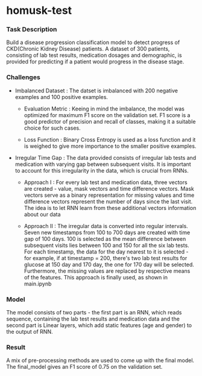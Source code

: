 # homusk-test

### Task Description
Build a disease progression classification model to detect progress of CKD(Chronic Kidney Disease) patients. A dataset of 300 patients, consisting of lab test results, medication dosages and demographic, is provided for predicting if a patient would progress in the disease stage.

### Challenges

- Imbalanced Dataset : The datset is imbalanced with 200 negative examples and 100 positive examples.

  - Evaluation Metric : Keeing in mind the imbalance, the model was optimized for maximum F1 score on the validation set. F1 score is a good predictor of precision and recall of classes, making it a suitable choice for such cases.
  
  - Loss Function : Binary Cross Entropy is used as a loss function and it is weighed to give more importance to the smaller positive examples.
  
- Irregular Time Gap : The data provided consists of irregular lab tests and medication with varying gap between subsequent visits. It is important to account for this irregularity in the data, which is crucial from RNNs.

  - Approach I : For every lab test and medication data, three vectors are created - value, mask vectors and time difference vectors. Mask vectors serve as a binary representation for missing values and time difference vectors represent the number of days since the last visit. The idea is to let RNN learn from these additional vectors information about our data
  
  - Approach II : The irregular data is converted into regular intervals. Seven new timestamps from 100 to 700 days are created with time gap of 100 days. 100 is selected as the mean difference between subsequent visits lies between 100 and 150 for all the six lab tests. For each timestamp, the data for the day nearest to it is selected - for example, if at timestamp = 200, there's two lab test results for glucose at 150 day and 170 day, the one for 170 day will be selected. Furthermore, the missing values are replaced by respective means of the features. This approach is finally used, as shown in main.ipynb
  
### Model

The model consists of two parts -  the first part is an RNN, which reads sequence, containing the lab test results and medication data and the second part is Linear layers, which add static features (age and gender) to the output of RNN. 
 
### Result

 A mix of pre-processing methods are used to come up with the final model. The final_model gives an F1 score of 0.75 on the validation set.
 
